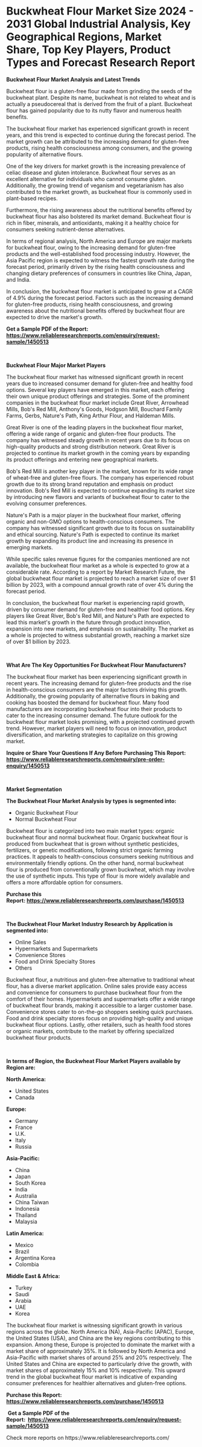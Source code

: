 <p><h1>Buckwheat Flour Market Size 2024 - 2031 Global Industrial Analysis, Key Geographical Regions, Market Share, Top Key Players, Product Types and Forecast Research Report</h1></p><p><strong>Buckwheat Flour Market Analysis and Latest Trends</strong></p>
<p><p>Buckwheat flour is a gluten-free flour made from grinding the seeds of the buckwheat plant. Despite its name, buckwheat is not related to wheat and is actually a pseudocereal that is derived from the fruit of a plant. Buckwheat flour has gained popularity due to its nutty flavor and numerous health benefits.</p><p>The buckwheat flour market has experienced significant growth in recent years, and this trend is expected to continue during the forecast period. The market growth can be attributed to the increasing demand for gluten-free products, rising health consciousness among consumers, and the growing popularity of alternative flours.</p><p>One of the key drivers for market growth is the increasing prevalence of celiac disease and gluten intolerance. Buckwheat flour serves as an excellent alternative for individuals who cannot consume gluten. Additionally, the growing trend of veganism and vegetarianism has also contributed to the market growth, as buckwheat flour is commonly used in plant-based recipes.</p><p>Furthermore, the rising awareness about the nutritional benefits offered by buckwheat flour has also bolstered its market demand. Buckwheat flour is rich in fiber, minerals, and antioxidants, making it a healthy choice for consumers seeking nutrient-dense alternatives.</p><p>In terms of regional analysis, North America and Europe are major markets for buckwheat flour, owing to the increasing demand for gluten-free products and the well-established food processing industry. However, the Asia Pacific region is expected to witness the fastest growth rate during the forecast period, primarily driven by the rising health consciousness and changing dietary preferences of consumers in countries like China, Japan, and India.</p><p>In conclusion, the buckwheat flour market is anticipated to grow at a CAGR of 4.9% during the forecast period. Factors such as the increasing demand for gluten-free products, rising health consciousness, and growing awareness about the nutritional benefits offered by buckwheat flour are expected to drive the market's growth.</p></p>
<p><strong>Get a Sample PDF of the Report:&nbsp; <a href="https://www.reliableresearchreports.com/enquiry/request-sample/1450513">https://www.reliableresearchreports.com/enquiry/request-sample/1450513</a></strong></p>
<p>&nbsp;</p>
<p><strong>Buckwheat Flour Major Market Players</strong></p>
<p><p>The buckwheat flour market has witnessed significant growth in recent years due to increased consumer demand for gluten-free and healthy food options. Several key players have emerged in this market, each offering their own unique product offerings and strategies. Some of the prominent companies in the buckwheat flour market include Great River, Arrowhead Mills, Bob's Red Mill, Anthony's Goods, Hodgson Mill, Bouchard Family Farms, Gerbs, Nature's Path, King Arthur Flour, and Haldeman Mills.</p><p>Great River is one of the leading players in the buckwheat flour market, offering a wide range of organic and gluten-free flour products. The company has witnessed steady growth in recent years due to its focus on high-quality products and strong distribution network. Great River is projected to continue its market growth in the coming years by expanding its product offerings and entering new geographical markets.</p><p>Bob's Red Mill is another key player in the market, known for its wide range of wheat-free and gluten-free flours. The company has experienced robust growth due to its strong brand reputation and emphasis on product innovation. Bob's Red Mill is expected to continue expanding its market size by introducing new flavors and variants of buckwheat flour to cater to the evolving consumer preferences.</p><p>Nature's Path is a major player in the buckwheat flour market, offering organic and non-GMO options to health-conscious consumers. The company has witnessed significant growth due to its focus on sustainability and ethical sourcing. Nature's Path is expected to continue its market growth by expanding its product line and increasing its presence in emerging markets.</p><p>While specific sales revenue figures for the companies mentioned are not available, the buckwheat flour market as a whole is expected to grow at a considerable rate. According to a report by Market Research Future, the global buckwheat flour market is projected to reach a market size of over $1 billion by 2023, with a compound annual growth rate of over 4% during the forecast period.</p><p>In conclusion, the buckwheat flour market is experiencing rapid growth, driven by consumer demand for gluten-free and healthier food options. Key players like Great River, Bob's Red Mill, and Nature's Path are expected to lead this market's growth in the future through product innovation, expansion into new markets, and emphasis on sustainability. The market as a whole is projected to witness substantial growth, reaching a market size of over $1 billion by 2023.</p></p>
<p>&nbsp;</p>
<p><strong>What Are The Key Opportunities For Buckwheat Flour Manufacturers?</strong></p>
<p><p>The buckwheat flour market has been experiencing significant growth in recent years. The increasing demand for gluten-free products and the rise in health-conscious consumers are the major factors driving this growth. Additionally, the growing popularity of alternative flours in baking and cooking has boosted the demand for buckwheat flour. Many food manufacturers are incorporating buckwheat flour into their products to cater to the increasing consumer demand. The future outlook for the buckwheat flour market looks promising, with a projected continued growth trend. However, market players will need to focus on innovation, product diversification, and marketing strategies to capitalize on this growing market.</p></p>
<p><strong>Inquire or Share Your Questions If Any Before Purchasing This Report: <a href="https://www.reliableresearchreports.com/enquiry/pre-order-enquiry/1450513">https://www.reliableresearchreports.com/enquiry/pre-order-enquiry/1450513</a></strong></p>
<p>&nbsp;</p>
<p><strong>Market Segmentation</strong></p>
<p><strong>The Buckwheat Flour Market Analysis by types is segmented into:</strong></p>
<p><ul><li>Organic Buckwheat Flour</li><li>Normal Buckwheat Flour</li></ul></p>
<p><p>Buckwheat flour is categorized into two main market types: organic buckwheat flour and normal buckwheat flour. Organic buckwheat flour is produced from buckwheat that is grown without synthetic pesticides, fertilizers, or genetic modifications, following strict organic farming practices. It appeals to health-conscious consumers seeking nutritious and environmentally friendly options. On the other hand, normal buckwheat flour is produced from conventionally grown buckwheat, which may involve the use of synthetic inputs. This type of flour is more widely available and offers a more affordable option for consumers.</p></p>
<p><strong>Purchase this Report:&nbsp;<a href="https://www.reliableresearchreports.com/purchase/1450513">https://www.reliableresearchreports.com/purchase/1450513</a></strong></p>
<p>&nbsp;</p>
<p><strong>The Buckwheat Flour Market Industry Research by Application is segmented into:</strong></p>
<p><ul><li>Online Sales</li><li>Hypermarkets and Supermarkets</li><li>Convenience Stores</li><li>Food and Drink Specialty Stores</li><li>Others</li></ul></p>
<p><p>Buckwheat flour, a nutritious and gluten-free alternative to traditional wheat flour, has a diverse market application. Online sales provide easy access and convenience for consumers to purchase buckwheat flour from the comfort of their homes. Hypermarkets and supermarkets offer a wide range of buckwheat flour brands, making it accessible to a larger customer base. Convenience stores cater to on-the-go shoppers seeking quick purchases. Food and drink specialty stores focus on providing high-quality and unique buckwheat flour options. Lastly, other retailers, such as health food stores or organic markets, contribute to the market by offering specialized buckwheat flour products.</p></p>
<p>&nbsp;</p>
<p><strong>In terms of Region, the Buckwheat Flour Market Players available by Region are:</strong></p>
<p>
    <p> <strong> North America: </strong>
        <ul>
            <li>United States</li>
            <li>Canada</li>
        </ul>
        </p> 
    <p> <strong> Europe: </strong>
        <ul>
            <li>Germany</li>
            <li>France</li>
            <li>U.K.</li>
            <li>Italy</li>
            <li>Russia</li>
        </ul>
        </p> 
    <p> <strong> Asia-Pacific: </strong>
        <ul>
            <li>China</li>
            <li>Japan</li>
            <li>South Korea</li>
            <li>India</li>
            <li>Australia</li>
            <li>China Taiwan</li>
            <li>Indonesia</li>
            <li>Thailand</li>
            <li>Malaysia</li>
        </ul>
        </p> 
    <p> <strong> Latin America: </strong>
        <ul>
            <li>Mexico</li>
            <li>Brazil</li>
            <li>Argentina Korea</li>
            <li>Colombia</li>
        </ul>
        </p> 
    <p> <strong> Middle East & Africa: </strong>
        <ul>
            <li>Turkey</li>
            <li>Saudi</li>
            <li>Arabia</li>
            <li>UAE</li>
            <li>Korea</li>
        </ul>
    </p>
    </p>
<p><p>The buckwheat flour market is witnessing significant growth in various regions across the globe. North America (NA), Asia-Pacific (APAC), Europe, the United States (USA), and China are the key regions contributing to this expansion. Among these, Europe is projected to dominate the market with a market share of approximately 35%. It is followed by North America and Asia-Pacific with market shares of around 25% and 20% respectively. The United States and China are expected to particularly drive the growth, with market shares of approximately 15% and 10% respectively. This upward trend in the global buckwheat flour market is indicative of expanding consumer preferences for healthier alternatives and gluten-free options.</p></p>
<p><strong>Purchase this Report: <a href="https://www.reliableresearchreports.com/purchase/1450513">https://www.reliableresearchreports.com/purchase/1450513</a></strong></p>
<p>&nbsp;<strong>Get a Sample PDF of the Report:&nbsp;&nbsp;<a href="https://www.reliableresearchreports.com/enquiry/request-sample/1450513">https://www.reliableresearchreports.com/enquiry/request-sample/1450513</a></strong></p>
<p><strong></strong></p>
<p>Check more reports on https://www.reliableresearchreports.com/</p>